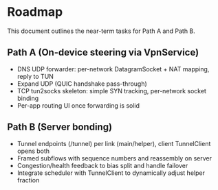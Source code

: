 # Roadmap

This document outlines the near-term tasks for Path A and Path B.

## Path A (On-device steering via VpnService)
- DNS UDP forwarder: per-network DatagramSocket + NAT mapping, reply to TUN
- Expand UDP (QUIC handshake pass-through)
- TCP tun2socks skeleton: simple SYN tracking, per-network socket binding
- Per-app routing UI once forwarding is solid

## Path B (Server bonding)
- Tunnel endpoints (/tunnel) per link (main/helper), client TunnelClient opens both
- Framed subflows with sequence numbers and reassembly on server
- Congestion/health feedback to bias split and handle failover
- Integrate scheduler with TunnelClient to dynamically adjust helper fraction
